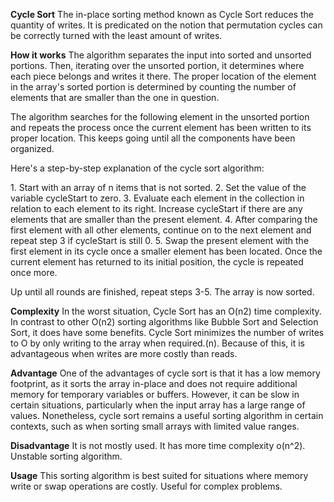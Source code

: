 **Cycle Sort** 
The in-place sorting method known as Cycle Sort reduces the
quantity of writes. It is predicated on the notion that permutation
cycles can be correctly turned with the least amount of writes.



**How it works** 
The algorithm separates the input into sorted and unsorted
portions. Then, iterating over the unsorted portion, it determines where
each piece belongs and writes it there. The proper location of the
element in the array\'s sorted portion is determined by counting the
number of elements that are smaller than the one in question.

The algorithm searches for the following element in the unsorted portion
and repeats the process once the current element has been written to its
proper location. This keeps going until all the components have been
organized.

Here's a step-by-step explanation of the cycle sort algorithm:

1\. Start with an array of n items that is not sorted. 2. Set the value
of the variable cycleStart to zero. 3. Evaluate each element in the
collection in relation to each element to its right. Increase cycleStart
if there are any elements that are smaller than the present element. 4.
After comparing the first element with all other elements, continue on
to the next element and repeat step 3 if cycleStart is still 0. 5. Swap
the present element with the first element in its cycle once a smaller
element has been located. Once the current element has returned to its
initial position, the cycle is repeated once more.

Up until all rounds are finished, repeat steps 3-5. The array is now
sorted.



**Complexity** 
In the worst situation, Cycle Sort has an O(n2) time
complexity. In contrast to other O(n2) sorting algorithms like Bubble
Sort and Selection Sort, it does have some benefits. Cycle Sort
minimizes the number of writes to O by only writing to the array when
required.(n). Because of this, it is advantageous when writes are more
costly than reads.



**Advantage** 
One of the advantages of cycle sort is that it has a low
memory footprint, as it sorts the array in-place and does not require
additional memory for temporary variables or buffers. However, it can be
slow in certain situations, particularly when the input array has a
large range of values. Nonetheless, cycle sort remains a useful sorting
algorithm in certain contexts, such as when sorting small arrays with
limited value ranges.



**Disadvantage** 
It is not mostly used. It has more time complexity o(n\^2).
Unstable sorting algorithm.



**Usage** 
This sorting algorithm is best suited for situations where memory
write or swap operations are costly. Useful for complex problems.